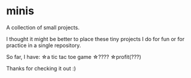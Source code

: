 # minis
A collection of small projects.

I thought it might be better to place these tiny projects I do for fun or for practice in a single repository. 

So far, I have: 
☆a tic tac toe game
☆????
☆profit(???)

Thanks for checking it out :)
